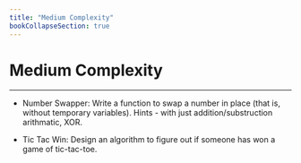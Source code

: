 ```yaml
---
title: "Medium Complexity"
bookCollapseSection: true
---
```


# Medium Complexity
---

* Number Swapper: Write a function to swap a number in place (that is, without temporary variables).
Hints - with just addition/substruction arithmatic, XOR.

* Tic Tac Win: Design an algorithm to figure out if someone has won a game of tic-tac-toe.
